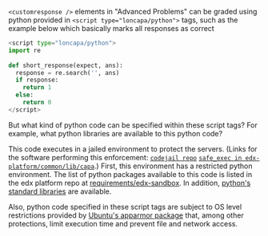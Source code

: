 `<customresponse />` elements in "Advanced Problems" can be graded using python provided in `<script type="loncapa/python">` tags, such as the example below which basically marks all responses as correct

```python
<script type="loncapa/python">
import re
  
def short_response(expect, ans):
  response = re.search('', ans)
  if response:
  	return 1
  else:
  	return 0
</script>
```

But what kind of python code can be specified within these script tags?  For example, what python libraries are available to this python code?

This code executes in a jailed environment to protect the servers.  (Links for the software performing this enforcement: [`codejail repo`](https://github.com/edx/codejail) [`safe_exec in edx-platform/common/lib/capa`](https://github.com/edx/edx-platform/tree/master/common/lib/capa/capa/safe_exec).)   First, this environment has a restricted python environment.  The list of python packages available to this code is listed in the edx platform repo at [requirements/edx-sandbox](https://github.com/edx/edx-platform/tree/master/requirements/edx-sandbox).  In addition, [python's standard libraries](https://docs.python.org/2/library/) are available.

Also, python code specified in these script tags are subject to OS level restrictions provided by [Ubuntu's apparmor package](https://wiki.ubuntu.com/AppArmor) that, among other protections, limit execution time and prevent file and network access.